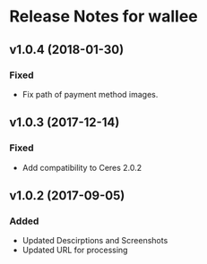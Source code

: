 # Release Notes for wallee

## v1.0.4 (2018-01-30)

### Fixed
- Fix path of payment method images.

## v1.0.3 (2017-12-14)

### Fixed
- Add compatibility to Ceres 2.0.2
 
## v1.0.2 (2017-09-05)
 
### Added
- Updated Descirptions and Screenshots
- Updated URL for processing
 
